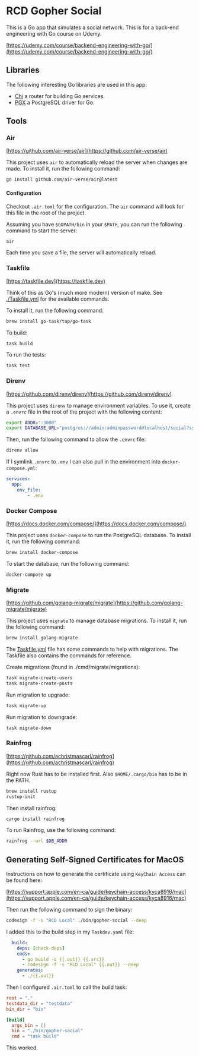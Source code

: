 # RCD Gopher Social

This is a Go app that simulates a social network. This is for a back-end engineering with Go
course on Udemy.

[https://udemy.com/course/backend-engineering-with-go/](https://udemy.com/course/backend-engineering-with-go/)

## Libraries

The following interesting Go libraries are used in this app:

- [Chi](https://github.com/go-chi/chi) a router for building Go services.
- [PGX](https://github.com/jackc/pgx) a PostgreSQL driver for Go.

## Tools

### Air

[https://github.com/air-verse/air](https://github.com/air-verse/air)

This project uses `air` to automatically reload the server when changes are made. To install it,
run the following command:

```bash
go install github.com/air-verse/air@latest
```

#### Configuration

Checkout `.air.toml` for the configuration. The `air` command will look for this file in the root
of the project.

Assuming you have `$GOPATH/bin` in your `$PATH`, you can run the following command to start the
server:

```bash
air
```

Each time you save a file, the server will automatically reload.

### Taskfile

[https://taskfile.dev](https://taskfile.dev)

Think of this as Go's (much more modern) version of make. See [./Taskfile.yml](./Taskfile.yml) for
the available commands.

To install it, run the following command:

```bash
brew install go-task/tap/go-task
```

To build:

```bash
task build
```

To run the tests:

```bash
task test
```

### Direnv

[https://github.com/direnv/direnv](https://github.com/direnv/direnv)

This project uses `direnv` to manage environment variables. To use it, create a `.envrc` file in
the root of the project with the following content:

```bash
export ADDR=":3000"
export DATABASE_URL="postgres://admin:adminpassword@localhost/social?sslmode=disable"
```

Then, run the following command to allow the `.envrc` file:

```bash
direnv allow
```

If I symlink `.envrc` to `.env` I can also pull in the environment into `docker-compose.yml`:

```yaml
services:
  app:
    env_file:
        - .env
```

### Docker Compose

[https://docs.docker.com/compose/](https://docs.docker.com/compose/)

This project uses `docker-compose` to run the PostgreSQL database. To install it, run the following
command:

```bash
brew install docker-compose
```

To start the database, run the following command:

```bash
docker-compose up
```

### Migrate

[https://github.com/golang-migrate/migrate](https://github.com/golang-migrate/migrate)

This project uses `migrate` to manage database migrations. To install it, run the following command:

```bash
brew install golang-migrate
```

The [Taskfile.yml](Taskfile.yml) file has some commands to help with migrations. The Taskfile
also contains the commands for reference.

Create migrations (found in ./cmd/migrate/migrations):

```bash
task migrate-create-users
task migrate-create-posts
```

Run migration to upgrade:

```bash
task migrate-up
```

Run migration to downgrade:

```bash
task migrate-down
```

### Rainfrog

[https://github.com/achristmascarl/rainfrog](https://github.com/achristmascarl/rainfrog)

Right now Rust has to be installed first. Also `$HOME/.cargo/bin` has to be in the PATH.

```bash
brew install rustup
rustup-init
```

Then install rainfrog:

```bash
cargo install rainfrog
```

To run Rainfrog, use the following command:

```bash
rainfrog --url $DB_ADDR
```

## Generating Self-Signed Certificates for MacOS

Instructions on how to generate the certificate using `KeyChain Access` can be found here:

[https://support.apple.com/en-ca/guide/keychain-access/kyca8916/mac](https://support.apple.com/en-ca/guide/keychain-access/kyca8916/mac)

Then run the following command to sign the binary:

```bash
codesign -f -s "RCD Local" ./bin/gopher-social --deep
```

I added this to the build step in my `Taskdev.yaml` file:

```yaml
  build:
    deps: [check-deps]
    cmds:
      - go build -o {{.out}} {{.src}}
      - codesign -f -s "RCD Local" {{.out}} --deep
    generates:
      - ./{{.out}}
```

Then I configured `.air.toml` to call the build task:

```toml
root = "."
testdata_dir = "testdata"
bin_dir = "bin"

[build]
  args_bin = []
  bin = "./bin/gopher-social"
  cmd = "task build"
```

This worked.
